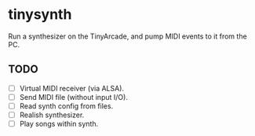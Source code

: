 # tinysynth

Run a synthesizer on the TinyArcade, and pump MIDI events to it from the PC.

## TODO

- [ ] Virtual MIDI receiver (via ALSA).
- [ ] Send MIDI file (without input I/O).
- [ ] Read synth config from files.
- [ ] Realish synthesizer.
- [ ] Play songs within synth.
